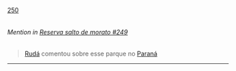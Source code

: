 [250](https://github.com/guilhermeprokisch/ideias/issues/250) 
###### 




 ######  Mention in [Reserva salto de morato #249](Reserva-salto-de-morato-#249)  
 > [Rudá](Rudá) comentou sobre esse parque no [Paraná](Paraná)

-------------------------------------------------------------------------------

